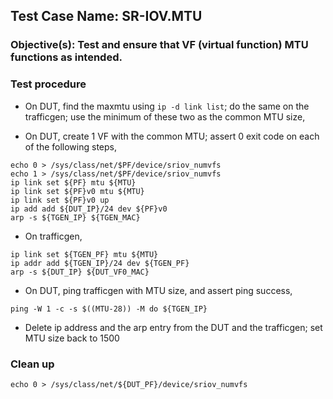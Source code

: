 
## Test Case Name: SR-IOV.MTU

### Objective(s): Test and ensure that VF (virtual function) MTU functions as intended.

### Test procedure

* On DUT, find the maxmtu using `ip -d link list`; do the same on the trafficgen; use the minimum of these two as the common MTU size,

* On DUT, create 1 VF with the common MTU; assert 0 exit code on each of the following steps,
```
echo 0 > /sys/class/net/$PF/device/sriov_numvfs
echo 1 > /sys/class/net/$PF/device/sriov_numvfs
ip link set ${PF} mtu ${MTU}
ip link set ${PF}v0 mtu ${MTU}
ip link set ${PF}v0 up
ip add add ${DUT_IP}/24 dev ${PF}v0
arp -s ${TGEN_IP} ${TGEN_MAC}
```

* On trafficgen,
```
ip link set ${TGEN_PF} mtu ${MTU}
ip addr add ${TGEN_IP}/24 dev ${TGEN_PF}
arp -s ${DUT_IP} ${DUT_VF0_MAC}
```

* On DUT, ping trafficgen with MTU size, and assert ping success,
```
ping -W 1 -c -s $((MTU-28)) -M do ${TGEN_IP}
```

* Delete ip address and the arp entry from the DUT and the trafficgen; set MTU size back to 1500

### Clean up
```
echo 0 > /sys/class/net/${DUT_PF}/device/sriov_numvfs
```

